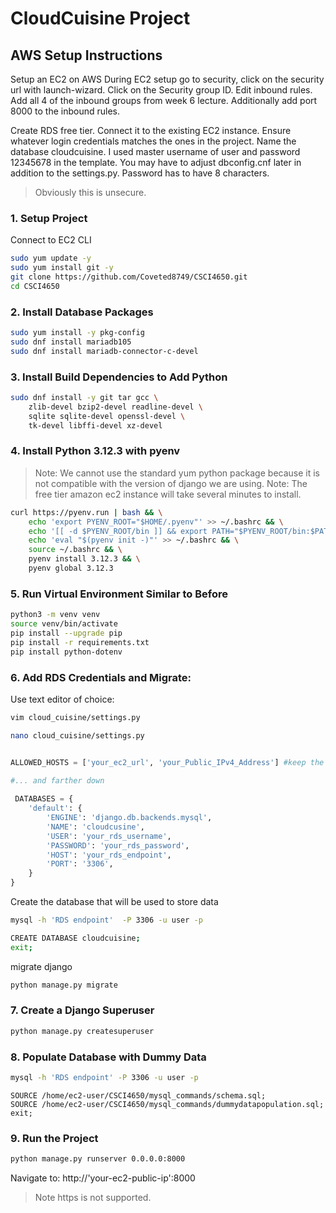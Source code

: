 # CloudCuisine Project

## AWS Setup Instructions
Setup an EC2 on AWS
During EC2 setup go to security, click on the security url with launch-wizard. Click on the Security group ID. Edit inbound rules. Add all 4 of the inbound groups from week 6 lecture. Additionally add port 8000 to the inbound rules.

Create RDS free tier. Connect it to the existing EC2 instance. Ensure whatever login credentials matches the ones in the project. Name the database cloudcuisine. I used master username of user and password 12345678 in the template. You may have to adjust dbconfig.cnf later in addition to the settings.py. Password has to have 8 characters. 
> Obviously this is unsecure. 

### 1. Setup Project
Connect to EC2 CLI
```bash
sudo yum update -y
sudo yum install git -y
git clone https://github.com/Coveted8749/CSCI4650.git
cd CSCI4650
```

### 2. Install Database Packages

```bash
sudo yum install -y pkg-config
sudo dnf install mariadb105
sudo dnf install mariadb-connector-c-devel

```

### 3. Install Build Dependencies to Add Python

```bash
sudo dnf install -y git tar gcc \
    zlib-devel bzip2-devel readline-devel \
    sqlite sqlite-devel openssl-devel \
    tk-devel libffi-devel xz-devel
```

### 4. Install Python 3.12.3 with pyenv

> Note: We cannot use the standard yum python package because it is not compatible with the version of django we are using.
> Note: The free tier amazon ec2 instance will take several minutes to install.

```bash
curl https://pyenv.run | bash && \
    echo 'export PYENV_ROOT="$HOME/.pyenv"' >> ~/.bashrc && \
    echo '[[ -d $PYENV_ROOT/bin ]] && export PATH="$PYENV_ROOT/bin:$PATH"' >> ~/.bashrc && \
    echo 'eval "$(pyenv init -)"' >> ~/.bashrc && \
    source ~/.bashrc && \
    pyenv install 3.12.3 && \
    pyenv global 3.12.3
```

### 5. Run Virtual Environment Similar to Before 
```bash
python3 -m venv venv
source venv/bin/activate
pip install --upgrade pip
pip install -r requirements.txt
pip install python-dotenv
```
### 6. Add RDS Credentials and Migrate:

Use text editor of choice:
```bash
vim cloud_cuisine/settings.py
```
```bash
nano cloud_cuisine/settings.py
```

```python

ALLOWED_HOSTS = ['your_ec2_url', 'your_Public_IPv4_Address'] #keep the '' around the url

#... and farther down
 
 DATABASES = {
    'default': {
        'ENGINE': 'django.db.backends.mysql',
        'NAME': 'cloudcusine',
        'USER': 'your_rds_username',
        'PASSWORD': 'your_rds_password',
        'HOST': 'your_rds_endpoint',
        'PORT': '3306',
    }
}
```

Create the database that will be used to store data
```bash
mysql -h 'RDS endpoint'  -P 3306 -u user -p
```
```bash
CREATE DATABASE cloudcuisine;
exit;
```
migrate django 
```bash
python manage.py migrate
```

### 7. Create a Django Superuser

```bash
python manage.py createsuperuser
```

### 8. Populate Database with Dummy Data
```bash
mysql -h 'RDS endpoint' -P 3306 -u user -p
```
```mysql
SOURCE /home/ec2-user/CSCI4650/mysql_commands/schema.sql;
SOURCE /home/ec2-user/CSCI4650/mysql_commands/dummydatapopulation.sql;
exit;
```
### 9. Run the Project

```bash
python manage.py runserver 0.0.0.0:8000
```
Navigate to: http://'your-ec2-public-ip':8000
> Note https is not supported.
